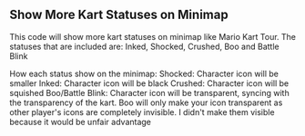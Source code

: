 ## Show More Kart Statuses on Minimap

This code will show more kart statuses on minimap like Mario Kart Tour. The statuses that are included are: Inked, Shocked, Crushed, Boo and Battle Blink

How each status show on the minimap:
Shocked: Character icon will be smaller
Inked: Character icon will be black
Crushed: Character icon will be squished
Boo/Battle Blink: Character icon will be transparent, syncing with the transparency of the kart. Boo will only make your icon transparent as other player's icons are completely invisible. I didn't make them visible because it would be unfair advantage